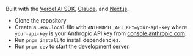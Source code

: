 Built with the [Vercel AI SDK](https://sdk.vercel.ai), [Claude](https://claude.ai/), and [Next.js](https://nextjs.org).

-   Clone the repository
-   Create a `.env.local` file with `ANTHROPIC_API_KEY=your-api-key` where `your-api-key` is your Anthropic API key from [console.anthropic.com](https://console.anthropic.com/).
-   Run `pnpm install` to install dependencies.
-   Run `pnpm dev` to start the development server.
